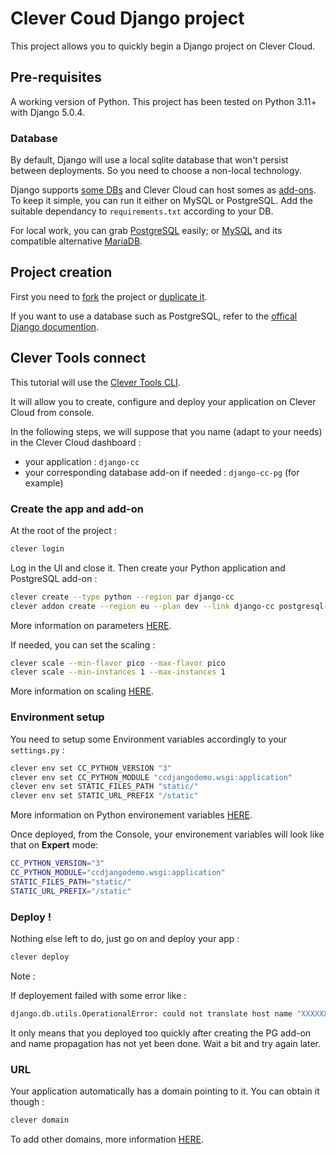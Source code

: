 # Clever Coud Django project

This project allows you to quickly begin a Django project on Clever Cloud.

## Pre-requisites

A working version of Python. This project has been tested on Python 3.11+ with Django 5.0.4.

### Database

By default, Django will use a local sqlite database that won't persist between deployments. So you need to choose a non-local technology.

Django supports [some DBs](https://docs.djangoproject.com/en/2.1/ref/settings/#databases) and Clever Cloud can host somes as [add-ons](https://developers.clever-cloud.com/doc/addons/).
To keep it simple, you can run it either on MySQL or PostgreSQL. Add the suitable dependancy to `requirements.txt` according to your DB.

For local work, you can grab [PostgreSQL](https://www.postgresql.org/download/) easily; or [MySQL](https://dev.mysql.com/downloads/) and its compatible alternative [MariaDB](https://downloads.mariadb.org/).

## Project creation

First you need to [fork](https://help.github.com/articles/fork-a-repo/) the project or [duplicate it](https://help.github.com/articles/duplicating-a-repository/).

If you want to use a database such as PostgreSQL, refer to the [offical Django documention](https://docs.djangoproject.com/en/5.0/ref/databases/).

## Clever Tools connect

This tutorial will use the [Clever Tools CLI](https://developers.clever-cloud.com/doc/cli/getting_started/).

It will allow you to create, configure and deploy your application on Clever Cloud from console.

In the following steps, we will suppose that you name (adapt to your needs) in the Clever Cloud dashboard :

* your application : `django-cc` 
* your corresponding database add-on if needed : `django-cc-pg` (for example)

### Create the app and add-on

At the root of the project :

```bash
clever login
```

Log in the UI and close it. Then create your Python application and PostgreSQL add-on :

```bash
clever create --type python --region par django-cc
clever addon create --region eu --plan dev --link django-cc postgresql-addon django-cc-pg
```

More information on parameters [HERE](https://www.clever-cloud.com/doc/clever-tools/create/).

If needed, you can set the scaling :

```bash
clever scale --min-flavor pico --max-flavor pico
clever scale --min-instances 1 --max-instances 1
```

More information on scaling [HERE](https://www.clever-cloud.com/doc/clever-tools/manage/).

### Environment setup

You need to setup some Environment variables accordingly to your `settings.py` :

```bash
clever env set CC_PYTHON_VERSION "3"
clever env set CC_PYTHON_MODULE "ccdjangodemo.wsgi:application"
clever env set STATIC_FILES_PATH "static/"
clever env set STATIC_URL_PREFIX "/static"
```

More information on Python environement variables [HERE](https://www.clever-cloud.com/doc/python/python_apps/).

Once deployed, from the Console, your environement variables will look like that on **Expert** mode:

```bash
CC_PYTHON_VERSION="3"
CC_PYTHON_MODULE="ccdjangodemo.wsgi:application"
STATIC_FILES_PATH="static/"
STATIC_URL_PREFIX="/static"
```

### Deploy !

Nothing else left to do, just go on and deploy your app :

```bash
clever deploy
```

Note :

If deployement failed with some error like : 

```bash
django.db.utils.OperationalError: could not translate host name "XXXXXXXXXX-postgresql.services.clever-cloud.com" to address: Name or service not known
```

It only means that you deployed too quickly after creating the PG add-on and name propagation has not yet been done. Wait a bit and try again later.

### URL

Your application automatically has a domain pointing to it. You can obtain it though :

```bash
clever domain
```

To add other domains, more information [HERE](https://developers.clever-cloud.com/doc/administrate/domain-names/).
